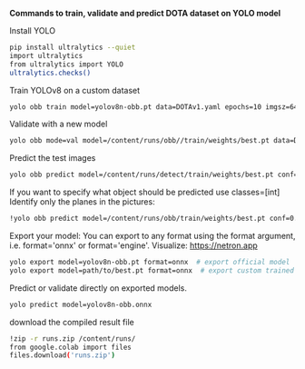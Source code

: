 **Commands to train, validate and predict DOTA dataset on YOLO model**

Install YOLO
```bash
pip install ultralytics --quiet
import ultralytics
from ultralytics import YOLO
ultralytics.checks()
```

Train YOLOv8 on a custom dataset
```bash
yolo obb train model=yolov8n-obb.pt data=DOTAv1.yaml epochs=10 imgsz=640
```

Validate with a new model
```bash
yolo obb mode=val model=/content/runs/obb//train/weights/best.pt data=DOTAv1.yaml
```

Predict the test images
```bash
yolo obb predict model=/content/runs/detect/train/weights/best.pt conf=0.25 source=/content/datasets/DOTAv1/images/test
```

If you want to specify what object should be predicted use classes=[int]
Identify only the planes in the pictures:
```bash
!yolo obb predict model=/content/runs/obb/train/weights/best.pt conf=0.25 source=/content/datasets/DOTAv1/images/test save=True classes=0
```
Export your model: You can export to any format using the format argument, i.e. format='onnx' or format='engine'.
Visualize:       https://netron.app
```bash
yolo export model=yolov8n-obb.pt format=onnx  # export official model
yolo export model=path/to/best.pt format=onnx  # export custom trained model
```
Predict or validate directly on exported models.
```bash 
yolo predict model=yolov8n-obb.onnx
```
 
download the compiled result file
```bash
!zip -r runs.zip /content/runs/
from google.colab import files
files.download('runs.zip')
```
